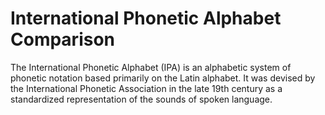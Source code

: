 # International Phonetic Alphabet Comparison
The International Phonetic Alphabet (IPA) is an alphabetic system of phonetic notation based primarily on the Latin alphabet. It was devised by the International Phonetic Association in the late 19th century as a standardized representation of the sounds of spoken language.
